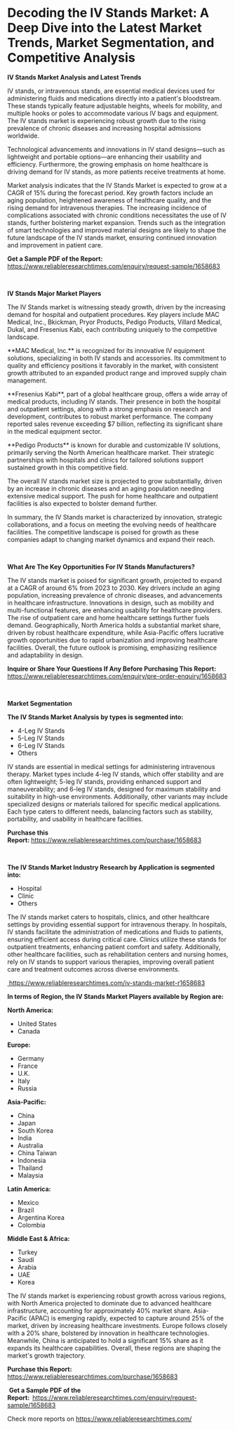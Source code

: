 <p><h1>Decoding the IV Stands Market: A Deep Dive into the Latest Market Trends, Market Segmentation, and Competitive Analysis</h1></p><p><strong>IV Stands Market Analysis and Latest Trends</strong></p>
<p><p>IV stands, or intravenous stands, are essential medical devices used for administering fluids and medications directly into a patient's bloodstream. These stands typically feature adjustable heights, wheels for mobility, and multiple hooks or poles to accommodate various IV bags and equipment. The IV stands market is experiencing robust growth due to the rising prevalence of chronic diseases and increasing hospital admissions worldwide. </p><p>Technological advancements and innovations in IV stand designs—such as lightweight and portable options—are enhancing their usability and efficiency. Furthermore, the growing emphasis on home healthcare is driving demand for IV stands, as more patients receive treatments at home. </p><p>Market analysis indicates that the IV Stands Market is expected to grow at a CAGR of 15% during the forecast period. Key growth factors include an aging population, heightened awareness of healthcare quality, and the rising demand for intravenous therapies. The increasing incidence of complications associated with chronic conditions necessitates the use of IV stands, further bolstering market expansion. Trends such as the integration of smart technologies and improved material designs are likely to shape the future landscape of the IV stands market, ensuring continued innovation and improvement in patient care.</p></p>
<p><strong>Get a Sample PDF of the Report:&nbsp;</strong> <a href="https://www.reliableresearchtimes.com/enquiry/request-sample/1658683?utm_campaign=2669&utm_medium=2&utm_source=Github&utm_content=ia&utm_term=03032025&utm_id=iv-stands">https://www.reliableresearchtimes.com/enquiry/request-sample/1658683</a></p>
<p>&nbsp;</p>
<p><strong>IV Stands Major Market Players</strong></p>
<p><p>The IV Stands market is witnessing steady growth, driven by the increasing demand for hospital and outpatient procedures. Key players include MAC Medical, Inc., Bkickman, Pryor Products, Pedigo Products, Villard Medical, Dukal, and Fresenius Kabi, each contributing uniquely to the competitive landscape.</p><p>**MAC Medical, Inc.** is recognized for its innovative IV equipment solutions, specializing in both IV stands and accessories. Its commitment to quality and efficiency positions it favorably in the market, with consistent growth attributed to an expanded product range and improved supply chain management. </p><p>**Fresenius Kabi**, part of a global healthcare group, offers a wide array of medical products, including IV stands. Their presence in both the hospital and outpatient settings, along with a strong emphasis on research and development, contributes to robust market performance. The company reported sales revenue exceeding $7 billion, reflecting its significant share in the medical equipment sector.</p><p>**Pedigo Products** is known for durable and customizable IV solutions, primarily serving the North American healthcare market. Their strategic partnerships with hospitals and clinics for tailored solutions support sustained growth in this competitive field. </p><p>The overall IV stands market size is projected to grow substantially, driven by an increase in chronic diseases and an aging population needing extensive medical support. The push for home healthcare and outpatient facilities is also expected to bolster demand further.</p><p>In summary, the IV Stands market is characterized by innovation, strategic collaborations, and a focus on meeting the evolving needs of healthcare facilities. The competitive landscape is poised for growth as these companies adapt to changing market dynamics and expand their reach.</p></p>
<p>&nbsp;</p>
<p><strong>What Are The Key Opportunities For IV Stands Manufacturers?</strong></p>
<p><p>The IV stands market is poised for significant growth, projected to expand at a CAGR of around 6% from 2023 to 2030. Key drivers include an aging population, increasing prevalence of chronic diseases, and advancements in healthcare infrastructure. Innovations in design, such as mobility and multi-functional features, are enhancing usability for healthcare providers. The rise of outpatient care and home healthcare settings further fuels demand. Geographically, North America holds a substantial market share, driven by robust healthcare expenditure, while Asia-Pacific offers lucrative growth opportunities due to rapid urbanization and improving healthcare facilities. Overall, the future outlook is promising, emphasizing resilience and adaptability in design.</p></p>
<p><strong>Inquire or Share Your Questions If Any Before Purchasing This Report:</strong> <a href="https://www.reliableresearchtimes.com/enquiry/pre-order-enquiry/1658683?utm_campaign=2669&utm_medium=2&utm_source=Github&utm_content=ia&utm_term=03032025&utm_id=iv-stands">https://www.reliableresearchtimes.com/enquiry/pre-order-enquiry/1658683</a></p>
<p>&nbsp;</p>
<p><strong>Market Segmentation</strong></p>
<p><strong>The IV Stands Market Analysis by types is segmented into:</strong></p>
<p><ul><li>4-Leg IV Stands</li><li>5-Leg IV Stands</li><li>6-Leg IV Stands</li><li>Others</li></ul></p>
<p><p>IV stands are essential in medical settings for administering intravenous therapy. Market types include 4-leg IV stands, which offer stability and are often lightweight; 5-leg IV stands, providing enhanced support and maneuverability; and 6-leg IV stands, designed for maximum stability and suitability in high-use environments. Additionally, other variants may include specialized designs or materials tailored for specific medical applications. Each type caters to different needs, balancing factors such as stability, portability, and usability in healthcare facilities.</p></p>
<p><strong>Purchase this Report:&nbsp;</strong><a href="https://www.reliableresearchtimes.com/purchase/1658683?utm_campaign=2669&utm_medium=2&utm_source=Github&utm_content=ia&utm_term=03032025&utm_id=iv-stands">https://www.reliableresearchtimes.com/purchase/1658683</a></p>
<p>&nbsp;</p>
<p><strong>The IV Stands Market Industry Research by Application is segmented into:</strong></p>
<p><ul><li>Hospital</li><li>Clinic</li><li>Others</li></ul></p>
<p><p>The IV stands market caters to hospitals, clinics, and other healthcare settings by providing essential support for intravenous therapy. In hospitals, IV stands facilitate the administration of medications and fluids to patients, ensuring efficient access during critical care. Clinics utilize these stands for outpatient treatments, enhancing patient comfort and safety. Additionally, other healthcare facilities, such as rehabilitation centers and nursing homes, rely on IV stands to support various therapies, improving overall patient care and treatment outcomes across diverse environments.</p></p>
<p><a href="https://www.reliableresearchtimes.com/iv-stands-market-r1658683?utm_campaign=2669&utm_medium=2&utm_source=Github&utm_content=ia&utm_term=03032025&utm_id=iv-stands">&nbsp;https://www.reliableresearchtimes.com/iv-stands-market-r1658683</a></p>
<p><strong>In terms of Region, the IV Stands Market Players available by Region are:</strong></p>
<p>
    <p> <strong> North America: </strong>
        <ul>
            <li>United States</li>
            <li>Canada</li>
        </ul>
        </p> 
    <p> <strong> Europe: </strong>
        <ul>
            <li>Germany</li>
            <li>France</li>
            <li>U.K.</li>
            <li>Italy</li>
            <li>Russia</li>
        </ul>
        </p> 
    <p> <strong> Asia-Pacific: </strong>
        <ul>
            <li>China</li>
            <li>Japan</li>
            <li>South Korea</li>
            <li>India</li>
            <li>Australia</li>
            <li>China Taiwan</li>
            <li>Indonesia</li>
            <li>Thailand</li>
            <li>Malaysia</li>
        </ul>
        </p> 
    <p> <strong> Latin America: </strong>
        <ul>
            <li>Mexico</li>
            <li>Brazil</li>
            <li>Argentina Korea</li>
            <li>Colombia</li>
        </ul>
        </p> 
    <p> <strong> Middle East & Africa: </strong>
        <ul>
            <li>Turkey</li>
            <li>Saudi</li>
            <li>Arabia</li>
            <li>UAE</li>
            <li>Korea</li>
        </ul>
    </p>
    </p>
<p><p>The IV stands market is experiencing robust growth across various regions, with North America projected to dominate due to advanced healthcare infrastructure, accounting for approximately 40% market share. Asia-Pacific (APAC) is emerging rapidly, expected to capture around 25% of the market, driven by increasing healthcare investments. Europe follows closely with a 20% share, bolstered by innovation in healthcare technologies. Meanwhile, China is anticipated to hold a significant 15% share as it expands its healthcare capabilities. Overall, these regions are shaping the market's growth trajectory.</p></p>
<p><strong>Purchase this Report: </strong><a href="https://www.reliableresearchtimes.com/purchase/1658683?utm_campaign=2669&utm_medium=2&utm_source=Github&utm_content=ia&utm_term=03032025&utm_id=iv-stands">https://www.reliableresearchtimes.com/purchase/1658683</a></p>
<p>&nbsp;<strong>Get a Sample PDF of the Report:&nbsp;&nbsp;</strong><a href="https://www.reliableresearchtimes.com/enquiry/request-sample/1658683?utm_campaign=2669&utm_medium=2&utm_source=Github&utm_content=ia&utm_term=03032025&utm_id=iv-stands">https://www.reliableresearchtimes.com/enquiry/request-sample/1658683</a></p>
<p><strong></strong></p>
<p>Check more reports on <a href="https://www.reliableresearchtimes.com/?utm_campaign=2669&utm_medium=2&utm_source=Github&utm_content=ia&utm_term=03032025&utm_id=iv-stands">https://www.reliableresearchtimes.com/</a></p>